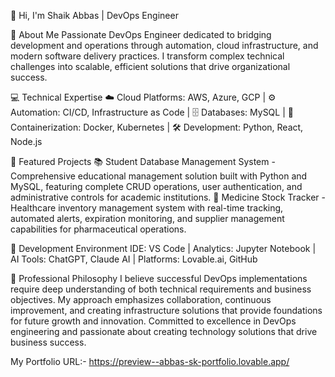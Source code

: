 👋 Hi, I'm Shaik Abbas | DevOps Engineer

🚀 About Me Passionate DevOps Engineer dedicated to bridging development and operations through automation, cloud infrastructure, and modern software delivery practices. I transform complex technical challenges into scalable, efficient solutions that drive organizational success.

💻 Technical Expertise ☁️ Cloud Platforms: AWS, Azure, GCP | ⚙️ Automation: CI/CD, Infrastructure as Code | 🗄️ Databases: MySQL | 🐳 Containerization: Docker, Kubernetes | 🛠️ Development: Python, React, Node.js

🎯 Featured Projects 📚 Student Database Management System - Comprehensive educational management solution built with Python and MySQL, featuring complete CRUD operations, user authentication, and administrative controls for academic institutions. 💊 Medicine Stock Tracker - Healthcare inventory management system with real-time tracking, automated alerts, expiration monitoring, and supplier management capabilities for pharmaceutical operations.

🔧 Development Environment IDE: VS Code | Analytics: Jupyter Notebook | AI Tools: ChatGPT, Claude AI | Platforms: Lovable.ai, GitHub

🌟 Professional Philosophy I believe successful DevOps implementations require deep understanding of both technical requirements and business objectives. My approach emphasizes collaboration, continuous improvement, and creating infrastructure solutions that provide foundations for future growth and innovation. Committed to excellence in DevOps engineering and passionate about creating technology solutions that drive business success.

My Portfolio URL:- https://preview--abbas-sk-portfolio.lovable.app/
